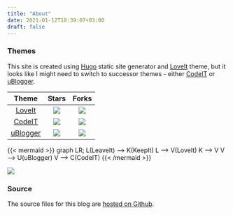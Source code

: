 ```yaml
---
title: "About"
date: 2021-01-12T18:39:07+03:00
draft: false
---
```


### Themes

This site is created using [Hugo][hugo] static site generator 
and [LoveIt][loveit] theme, but it looks like I might need to 
switch to successor themes - either [CodeIT][codeit] or [uBlogger][ublogger].

Theme                    | Stars                                                                       | Forks 
:-----------------------:|:---------------------------------------------------------------------------:|:--------:
[LoveIt][loveit]         | ![](https://img.shields.io/github/stars/dillonzq/LoveIt?style=social)          | ![](https://img.shields.io/github/forks/dillonzq/LoveIt?style=social) 
[CodeIT][codeit]         | ![](https://img.shields.io/github/stars/sunt-programator/CodeIT?style=social)  | ![](https://img.shields.io/github/forks/sunt-programator/CodeIT?style=social)
[uBlogger][ublogger]     | ![](https://img.shields.io/github/stars/uPagge/uBlogger?style=social)          | ![](https://img.shields.io/github/forks/uPagge/uBlogger?style=social)


{{< mermaid >}}
graph LR;
    L(LeaveIt) --> K(KeepIt)
    L --> V(LoveIt)
    K --> V
    V --> U(uBlogger)
    V --> C(CodeIT)
{{< /mermaid >}}


![](https://raw.githubusercontent.com/dillonzq/LoveIt/master/images/Apple-Devices-Preview.png)




### Source

The source files for this blog are [hosted on Github][repo].

[hugo]: https://gohugo.io
[loveit]: https://hugoloveit.com
[repo]: https://github.com/epogrebnyak/icode
[codeit]: https://codeit.suntprogramator.dev/about/#comments
[ublogger]: https://github.com/uPagge/uBlogger

